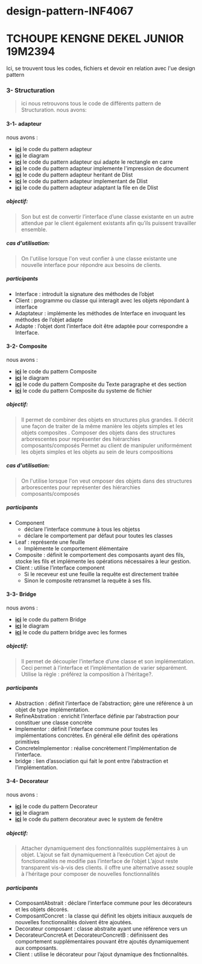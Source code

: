 # design-pattern-INF4067

# TCHOUPE KENGNE DEKEL JUNIOR 19M2394

Ici, se trouvent tous les codes, fichiers et devoir en relation avec l'ue design pattern

### 3- Structuration

> ici nous retrouvons tous le code de différents pattern de Structuration. nous avons:

#### 3-1- adapteur

nous avons :

- [**ici**](https://github.com/dekelshoot/design-pattern-INF4067/tree/main/structuration/adaptateur/Adaptateur) le code du pattern adapteur
- [**ici**](https://github.com/dekelshoot/design-pattern-INF4067/blob/main/models/Structuration.pdf) le diagram
- [**ici**](https://github.com/dekelshoot/design-pattern-INF4067/tree/main/structuration/adaptateur/AdaptateurCarre) le code du pattern adapteur qui adapte le rectangle en carre
- [**ici**](https://github.com/dekelshoot/design-pattern-INF4067/tree/main/structuration/adaptateur/AdapteurImpressionDocument) le code du pattern adapteur implemente l'impression de document
- [**ici**](https://github.com/dekelshoot/design-pattern-INF4067/tree/main/structuration/adaptateur/adaptateurHeritantDlist) le code du pattern adapteur heritant de Dlist
- [**ici**](https://github.com/dekelshoot/design-pattern-INF4067/tree/main/structuration/adaptateur/adaptateurImplementantDlist) le code du pattern adapteur implementant de Dlist
- [**ici**](https://github.com/dekelshoot/design-pattern-INF4067/tree/main/structuration/adaptateur/adaptateurUtilisantLaFileEtDlist) le code du pattern adapteur adaptant la file en de Dlist

##### objectif:

> Son but est de convertir l’interface d’une classe existante en un
> autre attendue par le client également existants afin qu’ils
> puissent travailler ensemble.

##### cas d'utilisation:

> On l'utilise lorsque l'on veut confier à une classe existante une nouvelle interface pour répondre aux besoins de clients.

##### participants

- Interface : introduit la signature des méthodes de l’objet
- Client : programme ou classe qui interagit avec les objets
  répondant à interface
- Adaptateur : implémente les méthodes de Interface en
  invoquant les méthodes de l’objet adapte
- Adapte : l’objet dont l’interface doit être adaptée pour
  correspondre a Interface.

#### 3-2- Composite

nous avons :

- [**ici**](https://github.com/dekelshoot/design-pattern-INF4067/tree/main/structuration/composite/Composite) le code du pattern Composite
- [**ici**](https://github.com/dekelshoot/design-pattern-INF4067/blob/main/models/Structuration.pdf) le diagram
- [**ici**](https://github.com/dekelshoot/design-pattern-INF4067/tree/main/structuration/composite/ComositeTexte) le code du pattern Composite du Texte paragraphe et des section
- [**ici**](https://github.com/dekelshoot/design-pattern-INF4067/tree/main/structuration/composite/CompositeRepertoire) le code du pattern Composite du systeme de fichier

##### objectif:

> Il permet de combiner des objets en structures plus grandes.
> Il décrit une façon de traiter de la même manière les objets
> simples et les objets composites .
> Composer des objets dans des structures arborescentes pour
> représenter des hiérarchies composants/composés
> Permet au client de manipuler uniformément les objets simples et
> les objets au sein de leurs compositions

##### cas d'utilisation:

> On l'utilise lorsque l'on veut omposer des objets dans des structures arborescentes pour représenter des hiérarchies composants/composés

##### participants

- Component
  - déclare l’interface commune à tous les objetss
  - déclare le comportement par défaut pour toutes les classes
- Leaf : représente une feuille
  - Implémente le comportement élémentaire
- Composite : définit le comportement des composants ayant des
  fils, stocke les fils et implémente les opérations nécessaires à leur
  gestion.
- Client : utilise l’interface component
  - Si le receveur est une feuille la requête est directement traitée
  - Sinon le composite retransmet la requête à ses fils.

#### 3-3- Bridge

nous avons :

- [**ici**](https://github.com/dekelshoot/design-pattern-INF4067/tree/main/structuration/brige/bridgeStructureGenerique) le code du pattern Bridge
- [**ici**](https://github.com/dekelshoot/design-pattern-INF4067/blob/main/models/Structuration.pdf) le diagram
- [**ici**](https://github.com/dekelshoot/design-pattern-INF4067/tree/main/structuration/brige/bridgeForme) le code du pattern bridge avec les formes

##### objectif:

> Il permet de découpler l’interface d’une classe et son
> implémentation.
> Ceci permet à l’interface et l’implémentation de varier
> séparément.
> Utilise la règle : préférez la composition à l’héritage?.

##### participants

- Abstraction : définit l’interface de l’abstraction; gère une référence
  à un objet de type implémentation.
- RefineAbstration : enrichit l’interface définie par l’abstraction pour
  constituer une classe concrète
- Implementor : définit l’interface commune pour toutes les
  implémentations concrètes. En général elle définit des opérations
  primitives
- ConcreteImplementor : réalise concrètement l’implémentation de
  l’interface.
- bridge : lien d’association qui fait le pont entre l’abstraction et
  l’implémentation.

#### 3-4- Decorateur

nous avons :

- [**ici**](https://github.com/dekelshoot/design-pattern-INF4067https://github.com/dekelshoot/design-pattern-INF4067/tree/main/structuration/decorateur/decorateurStructureGenerique) le code du pattern Decorateur
- [**ici**](https://github.com/dekelshoot/design-pattern-INF4067/blob/main/models/Structuration.pdf) le diagram
- [**ici**](https://github.com/dekelshoot/design-pattern-INF4067/tree/main/structuration/decorateur/decorateurSystemeFenetre) le code du pattern decorateur avec le system de fenêtre

##### objectif:

> Attacher dynamiquement des fonctionnalités supplémentaires à
> un objet.
> L’ajout se fait dynamiquement à l’exécution
> Cet ajout de fonctionnalités ne modifie pas l’interface de l’objet
> L’ajout reste transparent vis-à-vis des clients.
> il offre une alternative assez souple à l’héritage pour composer de
> nouvelles fonctionnalités

##### participants

- ComposantAbstrait : déclare l’interface commune pour les
  décorateurs et les objets décorés.
- ComposantConcret : la classe qui définit les objets initiaux auxquels
  de nouvelles fonctionnalités doivent être ajoutées.
- Decorateur
  composant
  : classe abstraite ayant une référence vers un
- DecorateurConcretA et DecorateurConcretB : définissent des
  comportement
  supplémentaires
  pouvant
  être
  ajoutés
  dynamiquement aux composants.
- Client
  : utilise le décorateur pour l’ajout dynamique des
  fnctionnalités.
